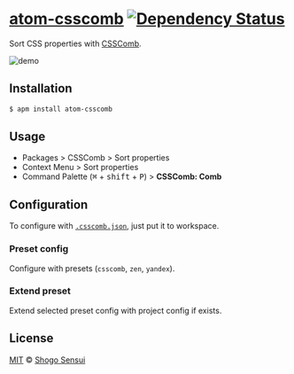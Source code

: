 # [atom-csscomb](https://atom.io/packages/atom-csscomb) [![Dependency Status](https://david-dm.org/1000ch/atom-csscomb.svg)](https://david-dm.org/1000ch/atom-csscomb)

Sort CSS properties with [CSSComb](https://github.com/csscomb/csscomb.js).

![demo](https://raw.githubusercontent.com/1000ch/atom-csscomb/master/demo.gif)

## Installation

```bash
$ apm install atom-csscomb
```

## Usage

- Packages > CSSComb > Sort properties
- Context Menu > Sort properties
- Command Palette (<kbd>⌘</kbd> + <kbd>shift</kbd> + <kbd>P</kbd>) > **CSSComb: Comb**

## Configuration

To configure with [`.csscomb.json`](https://github.com/csscomb/csscomb.js/blob/master/doc/options.md), just put it to workspace.

### Preset config

Configure with presets (`csscomb`, `zen`, `yandex`).

### Extend preset

Extend selected preset config with project config if exists.

## License

[MIT](https://1000ch.mit-license.org) © [Shogo Sensui](https://github.com/1000ch)
